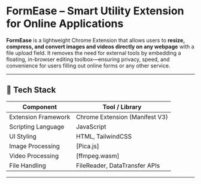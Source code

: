 
# FormEase – Smart Utility Extension for Online Applications

**FormEase** is a lightweight Chrome Extension that allows users to **resize, compress, and convert images and videos directly on any webpage** with a file upload field. It removes the need for external tools by embedding a floating, in-browser editing toolbox—ensuring privacy, speed, and convenience for users filling out online forms or any other service.

---

## 🔧 Tech Stack

| Component          | Tool / Library        |
|--------------------|-----------------------|
| Extension Framework | Chrome Extension (Manifest V3) |
| Scripting Language | JavaScript            |
| UI Styling         | HTML, TailwindCSS     |
| Image Processing   | [Pica.js]             |
| Video Processing   | [ffmpeg.wasm]         |
| File Handling      | FileReader, DataTransfer APIs |

---


